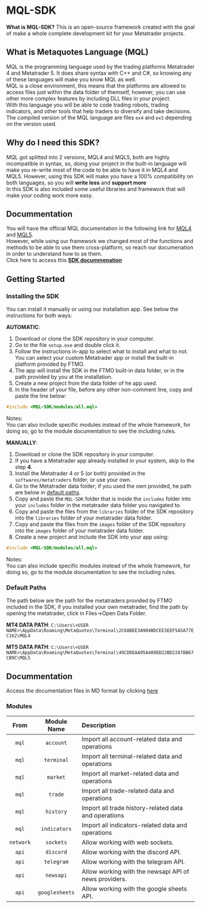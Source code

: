 # MQL-SDK
**What is MQL-SDK?**
This is an open-source framework created with the goal of make a whole complete development kit for your Metatrader projects.

## What is Metaquotes Language (MQL)
MQL is the programming language used by the trading platforms Metatrader 4 and Metatrader 5. It does share syntax with C++ and C#, so knowing any of these languages will make you know MQL as well. <br>
MQL is a close environment, this means that the platforms are allowed to access files just within the data folder of themself, however, you can use other more complex features by including DLL files in your project. <br>
With this language you will be able to code trading robots, trading indicators, and other tools that help traders to diversify and take decisions. <br>
The compiled version of the MQL language are files `ex4` and `ex5` depending on the version used.

## Why do I need this SDK?
MQL got splitted into 2 versions, MQL4 and MQL5, both are highly incompatible in syntax, so, doing your project in the built-in language will make you re-write most of the code to be able to have it in MQL4 and MQL5. However, using this SDK will make you have a 100% compatibility on both languages, so you will **write less** and **support more** <br>
In this SDK is also included some useful libraries and framework that will make your coding work more easy.

## Docummentation
You will have the official MQL documentation in the following link for [MQL4](https://docs.mql4.com/) and [MQL5](https://www.mql5.com/en/docs). <br>
However, while using our framework we changed most of the functions and methods to be able to use them cross-platform, so reach our documenation in order to understand how to se them. <br>
Click here to access this **[SDK docummenation](docs/home.md)**

## Getting Started
### Installing the SDK
You can install it manually or using our installation app. See below the instructions for both ways: <br>

**AUTOMATIC**: <br>
1. Download or clone the SDK repository in your computer.
2. Go to the file `setup.exe` and double click it.
3. Follow the instructions in-app to select what to install and what to not. You can select your custom Metatrader app or install the built-in platform provided by FTMO.
4. The app will install the SDK in the FTMO built-in data folder, or in the path provided by you at the installation.
5. Create a new project from the data folder of he app used.
6. In the header of your file, before any other non-comment line, copy and paste the line below:

```cpp
#include <MQL-SDK/modules/all.mql>
```

Notes: <br>
You can also include specific modules instead of the whole framework, for doing so, go to the module documentation to see the including rules.

**MANUALLY**: <br>
1. Download or clone the SDK repository in your computer.
2. If you have a Metatrader app already installed in your system, skip to the step **4**.
3. Install the Metatrader 4 or 5 (or both) provided in the `softwares/metatraders` folder, or use your own.
4. Go to the Metatrader data folder; if you used the own provided, he path are below in [default paths](#default-paths).
5. Copy and paste the `MQL-SDK` folder that is inside the `includes` folder into your `includes` folder in the metatrader data folder you navigated to.
6. Copy and paste the files from the `libraries` folder of the SDK repository into the `libraries` folder of your metatrader data folder.
7. Copy and paste the files from the `images` folder of the SDK repository into the `images` folder of your metatrader data folder.
8. Create a new project and include the SDK into your app using:

```cpp
#include <MQL-SDK/modules/all.mql>
```

Notes: <br>
You can also include specific modules instead of the whole framework, for doing so, go to the module documentation to see the including rules.

### Default Paths
The path below are the path for the metatraders provided by FTMO included in the SDK, if you installed your own metatrader, find the path by opening the metatrader, click in Files->Open Data Folder.

**MT4 DATA PATH**:
`C:\Users\<USER NAME>\AppData\Roaming\MetaQuotes\Terminal\2C68BEE3A904BDCEE3EEF5A5A77EC162\MQL4`

**MT5 DATA PATH**:
`C:\Users\<USER NAME>\AppData\Roaming\MetaQuotes\Terminal\49CDDEAA95A409ED22BD2287BB67CB9C\MQL5`

## Docummentation
Access the documentation files in MD format by clicking [here](docs/home.md)

### Modules
|   From    | Module Name  | Description                                          |
| :-------: | :----------: | :--------------------------------------------------- |
|   `mql`   |  `account`   | Import all account-related data and operations       |
|   `mql`   |  `terminal`  | Import all terminal-related data and operations      |
|   `mql`   |   `market`   | Import all market-related data and operations        |
|   `mql`   |   `trade`    | Import all trade-related data and operations         |
|   `mql`   |  `history`   | Import all trade history-related data and operations |
|   `mql`   | `indicators` | Import all indicators-related data and operations    |
| `network` |  `sockets`   | Allow working with web sockets.
| `api` |  `discord`   | Allow working with the discord API.
| `api` |  `telegram`   | Allow working with the telegram API.
| `api` | `newsapi`   | Allow working with the newsapi API of news providers.
`api` | `googlesheets` | Allow working with the google sheets API.